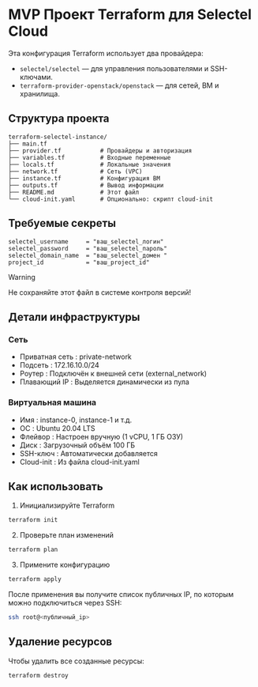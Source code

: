 # MVP Проект Terraform для Selectel Cloud

Эта конфигурация Terraform использует два провайдера:

- `selectel/selectel` — для управления пользователями и SSH-ключами.
- `terraform-provider-openstack/openstack` — для сетей, ВМ и хранилища.

## Структура проекта

```plain-text
terraform-selectel-instance/
├── main.tf
├── provider.tf           # Провайдеры и авторизация
├── variables.tf          # Входные переменные
├── locals.tf             # Локальные значения
├── network.tf            # Сеть (VPC)
├── instance.tf           # Конфигурация ВМ
├── outputs.tf            # Вывод информации
├── README.md             # Этот файл
└── cloud-init.yaml       # Опционально: скрипт cloud-init
```

## Требуемые секреты

```hcl
selectel_username     = "ваш_selectel_логин"
selectel_password     = "ваш_selectel_пароль"
selectel_domain_name  = "ваш_selectel_домен "
project_id            = "ваш_project_id"
```

>[!Warning]
> Не сохраняйте этот файл в системе контроля версий!

## Детали инфраструктуры

### Сеть
- Приватная сеть : private-network
- Подсеть : 172.16.10.0/24
- Роутер : Подключён к внешней сети (external_network)
- Плавающий IP : Выделяется динамически из пула

### Виртуальная машина
- Имя : instance-0, instance-1 и т.д.
- ОС : Ubuntu 20.04 LTS
- Флейвор : Настроен вручную (1 vCPU, 1 ГБ ОЗУ)
- Диск : Загрузочный объём 100 ГБ
- SSH-ключ : Автоматически добавляется
- Cloud-init : Из файла cloud-init.yaml

## Как использовать

1. Инициализируйте Terraform

```bash
terraform init
```

2. Проверьте план изменений

```bash
terraform plan
```

3. Примените конфигурацию

```bash
terraform apply
```
После применения вы получите список публичных IP, по которым можно подключиться через SSH:

```bash
ssh root@<публичный_ip>
```
## Удаление ресурсов

Чтобы удалить все созданные ресурсы:

```bash
terraform destroy
```
